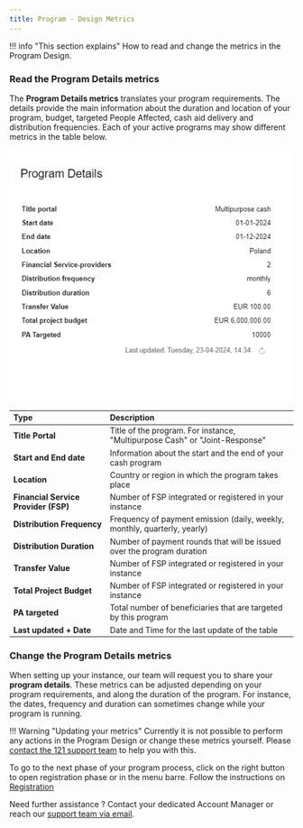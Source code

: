 ```yaml
---
title: Program - Design Metrics
---
```


!!! info "This section explains"
    How to read and change the metrics in the Program Design.

### **Read the Program Details metrics**

The **Program Details metrics** translates your program requirements. The details provide the main information about the duration and location of your program, budget, targeted People Affected, cash aid delivery and distribution frequencies. Each of your active programs may show different metrics in the table below.

![Program Details](../assets/img/ProgramDetailsTable.png)


| Type                                         | Description                                                     |
| :----------                                  | :----------------------|
| **Title Portal**                               | Title of the program. For instance, "Multipurpose Cash" or "Joint-Response" |
| **Start and End date**                         | Information about the start and the end of your cash program   |
| **Location**                                 | Country or region in which the program takes place​       |
| **Financial Service Provider (FSP)**           | Number of FSP integrated or registered in your instance     |
| **Distribution Frequency**                    | Frequency of payment emission (daily, weekly, monthly, quarterly, yearly)   |
| **Distribution Duration**                      | Number of payment rounds that will be issued over the program duration     |
| **Transfer Value**                           | Number of FSP integrated or registered in your instance     |
| **Total Project Budget**                       | Number of FSP integrated or registered in your instance     |
| **PA targeted**                               | Total number of beneficiaries that are targeted by this program    |
| **Last updated + Date**                        | Date and Time for the last update of the table    |




### **Change the Program Details metrics**

When setting up your instance, our team will request you to share your **program details**. These metrics can be adjusted depending on your program requirements, and along the duration of the program. For instance, the dates, frequency and duration can sometimes change while your program is running.

!!! Warning "Updating your metrics"
    Currently it is not possible to perform any actions in the Program Design or change these metrics yourself. Please <a href="mailto:support@121.global">contact the 121 support team</a> to help you with this.


To go to the next phase of your program process, click on the right button to open registration phase or in the menu barre.
Follow the instructions on [Registration](../registration/registration.md)




Need further assistance ? Contact your dedicated Account Manager or reach our <a href="mailto:support@121.global">support team via email</a>.
